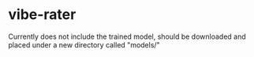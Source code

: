 # vibe-rater

Currently does not include the trained model, should be downloaded and placed under a new directory called "models/"
